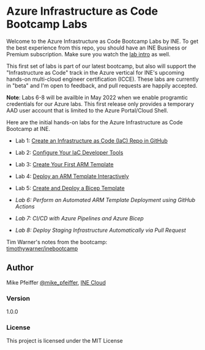 # Azure Infrastructure as Code Bootcamp Labs

Welcome to the Azure Infrastructure as Code Bootcamp Labs by INE. To get the best experience from this repo, you should have an INE Business or Premium subscription. Make sure you watch the [lab intro](https://github.com/mikepfeiffer/azure-iac-bootcamp/blob/main/lab-intro.mp4) as well.

This first set of labs is part of our latest bootcamp, but also will support the "Infrastructure as Code" track in the Azure vertical for INE's upcoming hands-on multi-cloud engineer certification (ICCE). These labs are currently in "beta" and I'm open to feedback, and pull requests are happily accepted.

**Note**: Labs 6-8 will be availble in May 2022 when we enable programtic credentials for our Azure labs. This first release only provides a temporary AAD user account that is limited to the Azure Portal/Cloud Shell.

Here are the initial hands-on labs for the Azure Infrastructure as Code Bootcamp at INE.

- Lab 1: [Create an Infrastructure as Code (IaC) Repo in GitHub](https://github.com/mikepfeiffer/azure-iac-bootcamp/tree/main/Lab%201)

- Lab 2: [Configure Your IaC Developer Tools](https://github.com/mikepfeiffer/azure-iac-bootcamp/tree/main/Lab%202)

- Lab 3: [Create Your First ARM Template](https://github.com/mikepfeiffer/azure-iac-bootcamp/tree/main/Lab%203)

- Lab 4: [Deploy an ARM Template Interactively](https://github.com/mikepfeiffer/azure-iac-bootcamp/tree/main/Lab%204)

- Lab 5: [Create and Deploy a Bicep Template](https://github.com/mikepfeiffer/azure-iac-bootcamp/tree/main/Lab%205)

- *Lab 6: Perform an Automated ARM Template Deployment using GitHub Actions*

- *Lab 7: CI/CD with Azure Pipelines and Azure Bicep*

- *Lab 8: Deploy Staging Infrastructure Automatically via Pull Request*

Tim Warner's notes from the bootcamp:<br>
[timothywarner/inebootcamp](https://github.com/timothywarner/inebootcamp)

## Author

Mike Pfeiffer
[@mike_pfeiffer](https://twitter.com/mike_pfeiffer), 
[INE Cloud](https://ine.com/learning/areas/cloud)

### Version

1.0.0

### License

This project is licensed under the MIT License